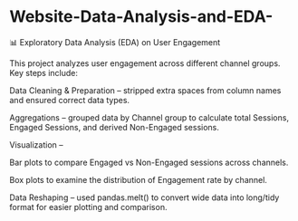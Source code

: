 # Website-Data-Analysis-and-EDA-

📊 Exploratory Data Analysis (EDA) on User Engagement

This project analyzes user engagement across different channel groups. Key steps include:

Data Cleaning & Preparation – stripped extra spaces from column names and ensured correct data types.

Aggregations – grouped data by Channel group to calculate total Sessions, Engaged Sessions, and derived Non-Engaged sessions.

Visualization –

Bar plots to compare Engaged vs Non-Engaged sessions across channels.

Box plots to examine the distribution of Engagement rate by channel.

Data Reshaping – used pandas.melt() to convert wide data into long/tidy format for easier plotting and comparison.
